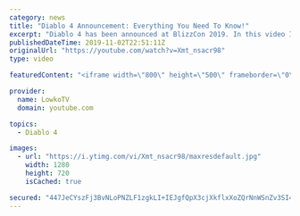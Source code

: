```yaml
---
category: news
title: "Diablo 4 Announcement: Everything You Need To Know!"
excerpt: "Diablo 4 has been announced at BlizzCon 2019. In this video I go over everything you need to know about this upcoming Blizzard Entertainment game."
publishedDateTime: 2019-11-02T22:51:11Z
originalUrl: "https://youtube.com/watch?v=Xmt_nsacr98"
type: video

featuredContent: "<iframe width=\"800\" height=\"500\" frameborder=\"0\" src=\"https://www.youtube.com/embed/Xmt_nsacr98\" allow=\"accelerometer; autoplay; encrypted-media; gyroscope; picture-in-picture\" allowfullscreen></iframe>"

provider:
  name: LowkoTV
  domain: youtube.com

topics:
  - Diablo 4

images:
  - url: "https://i.ytimg.com/vi/Xmt_nsacr98/maxresdefault.jpg"
    width: 1280
    height: 720
    isCached: true

secured: "447JeCYszFj3BvNLoPNZLF1zgkLI+IEJgfQpX3cjXkflxXoZQrNnWSnZv3SI4z3HtjjgYnMfWoXkWD62uBUIF5q35+EaLibs4sN4UyWXvQT7E8uhOJB+Q9l7TRMp+Gx8ctzRuAVlWgXx5d6lMFQOAfl5bptvfr94BfwEp70RepTrl6oxLllPpQuqYYgrlLmVnsC1hQGIGFfvSgruYY2nGdhuP1vxumK04/rgw8EiArJQmajJJbLsN3uOypA3vnNEs71fyeV+PztZmaGhqse8iRG2mBppM+dI2X6wk/A5EsTxpfXzJX1XSXJYf8TGumsC+iCMGPavDnjEbUlrywg0LZu/U7F/8QM+ZE8TA0LfJ8XciP9n1h5jbJUCXPZzzdXniefkt4BkSdclPjaIFmoPCnoKSR8SUxJWsIX88+k5D4CoKyezj2zqUwSLFaLgv7Yv;T6TzB6UMrd1ZSNz0+I1/Xg=="
---
```


